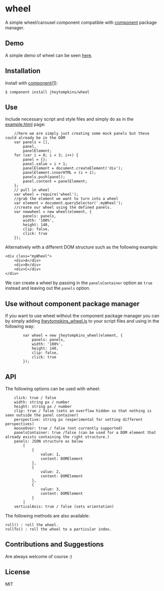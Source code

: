 # wheel

  A simple wheel/carousel component compatible with [component](https://github.com/component/component) package manager.

## Demo

A simple demo of wheel can be seen [here](http://jsfiddle.net/BDJmq/3/).

## Installation

  Install with [component(1)](https://github.com/component/component):

    $ component install jheytompkins/wheel


## Use

Include necessary script and style files and simply do as in the [example.html](https://github.com/jheytompkins/wheel/blob/master/example.html) page:

		//here we are simply just creating some mock panels but these could already be in the DOM
		var panels = [],
			panel,
			panelElement;
		for (var i = 0; i < 3; i++) {
			panel = {};
			panel.value = i + 1;
			panelElement = document.createElement('div');
			panelElement.innerHTML = (i + 1);
			panels.push(panel);
			panel.content = panelElement;
		};
		// pull in wheel
		var wheel = require('wheel');
		//grab the element we want to turn into a wheel
		var element = document.querySelector('.myWheel');
		//create our wheel using the defined panels.
		var newwheel = new wheel(element, {
			panels: panels,
			width: '100%',
			height: 140,
			clip: false,
			click: true
		});

Alternatively with a different DOM structure such as the following example:

	<div class="myWheel">
		<div>A</div>
		<div>B</div>
		<div>C</div>
	</div>

We can create a wheel by passing in the `panelsContainer` option as `true` instead and leaving out the `panels` option.

## Use without component package manager

 If you want to use wheel without the component package manager you can by simply adding [jheytompkins_wheel.js](https://github.com/jheytompkins/wheel/master/jheytompkins_wheel.js) to your script files and using in the following way:

	 		var wheel = new jheytompkins_wheel(element, {
	 			panels: panels,
				width: '100%',
				height: 140,
				clip: false,
				click: true
	 		});

## API

The following options can be used with wheel:

		click: true / false
		width: string px / number
		height: string px / number
		clip: true / false (sets an overflow hidden so that nothing is seen outside the panel container)
		perspective: string px (experimental for setting different perspectives)
		mouseOver: true / false (not currently supported)
		panelsContainer: true /false (can be used for a DOM element that already exists containing the right structure.)
		panels: JSON structure as below 
			[
				{
					value: 1,
					content: DOMElement
				},
				{
					value: 2,
					content: DOMElement
				},
				{
					value: 3,
					content: DOMElement
				}
			]
		verticalAxis: true / false (sets orientation)

The following methods are also available:

	roll() : roll the wheel.
	rollTo() : roll the wheel to a particular index.

## Contributions and Suggestions

Are always welcome of course :)

## License

  MIT
